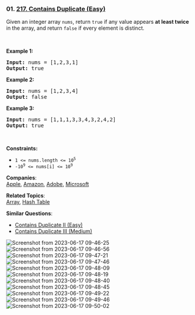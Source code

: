 ### 01. [217. Contains Duplicate (Easy)](https://leetcode.com/problems/contains-duplicate/)

<p>Given an integer array <code>nums</code>, return <code>true</code> if any value appears <strong>at least twice</strong> in the array, and return <code>false</code> if every element is distinct.</p>

<p>&nbsp;</p>
<p><strong>Example 1:</strong></p>
<pre><strong>Input:</strong> nums = [1,2,3,1]
<strong>Output:</strong> true
</pre><p><strong>Example 2:</strong></p>
<pre><strong>Input:</strong> nums = [1,2,3,4]
<strong>Output:</strong> false
</pre><p><strong>Example 3:</strong></p>
<pre><strong>Input:</strong> nums = [1,1,1,3,3,4,3,2,4,2]
<strong>Output:</strong> true
</pre>
<p>&nbsp;</p>
<p><strong>Constraints:</strong></p>

<ul>
	<li><code>1 &lt;= nums.length &lt;= 10<sup>5</sup></code></li>
	<li><code>-10<sup>9</sup> &lt;= nums[i] &lt;= 10<sup>9</sup></code></li>
</ul>



**Companies**:  
[Apple](https://leetcode.com/company/apple), [Amazon](https://leetcode.com/company/amazon), [Adobe](https://leetcode.com/company/adobe), [Microsoft](https://leetcode.com/company/microsoft)

**Related Topics**:  
[Array](https://leetcode.com/tag/array/), [Hash Table](https://leetcode.com/tag/hash-table/)

**Similar Questions**:
* [Contains Duplicate II (Easy)](https://leetcode.com/problems/contains-duplicate-ii/)
* [Contains Duplicate III (Medium)](https://leetcode.com/problems/contains-duplicate-iii/)





![Screenshot from 2023-06-17 09-46-25](https://github.com/gss-coder/Python-Corey-Schafer/assets/109052326/31c5730a-bb94-4497-85c3-5efdf6c06e25)
![Screenshot from 2023-06-17 09-46-56](https://github.com/gss-coder/Python-Corey-Schafer/assets/109052326/3d004f41-2245-4bf6-83d2-5aee224af17f)
![Screenshot from 2023-06-17 09-47-21](https://github.com/gss-coder/Python-Corey-Schafer/assets/109052326/c481d1ef-8600-4135-b940-58e0938aa36f)
![Screenshot from 2023-06-17 09-47-46](https://github.com/gss-coder/Python-Corey-Schafer/assets/109052326/0952026a-9ef4-4e2c-b4f7-4122d05cc788)
![Screenshot from 2023-06-17 09-48-09](https://github.com/gss-coder/Python-Corey-Schafer/assets/109052326/674d5a13-60dd-48de-962e-78cc5fc48b95)
![Screenshot from 2023-06-17 09-48-19](https://github.com/gss-coder/Python-Corey-Schafer/assets/109052326/0ed127ae-cdb7-4119-9409-d93315c73fb4)
![Screenshot from 2023-06-17 09-48-40](https://github.com/gss-coder/Python-Corey-Schafer/assets/109052326/b27a6ba5-2a80-4744-9abd-43ecacf75ee9)
![Screenshot from 2023-06-17 09-48-45](https://github.com/gss-coder/Python-Corey-Schafer/assets/109052326/d5cb2215-5035-4848-a255-02bfda1a9af3)
![Screenshot from 2023-06-17 09-49-22](https://github.com/gss-coder/Python-Corey-Schafer/assets/109052326/327d25f0-4004-4965-b3f4-3f4b14f1bce4)
![Screenshot from 2023-06-17 09-49-46](https://github.com/gss-coder/Python-Corey-Schafer/assets/109052326/6b1c4292-83bd-4d0e-b9e7-4b0318a78c14)
![Screenshot from 2023-06-17 09-50-02](https://github.com/gss-coder/Python-Corey-Schafer/assets/109052326/e2890be5-c4e0-4c58-95f2-9112c3fd710d)











